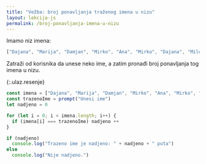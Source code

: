 ```yaml
---
title: "Vežba: broj ponavljanja traženog imena u nizu"
layout: lekcija-js
permalink: /broj-ponavljanja-imena-u-nizu
---
```


Imamo niz imena:

```js
["Dajana", "Marija", "Damjan", "Mirko", "Ana", "Mirko", "Dajana", "Milena", "Darko"]
```

Zatraži od korisnika da unese neko ime, a zatim pronađi broj ponavljanja tog imena u nizu.

{:.ulaz.resenje}
```js
const imena = ["Dajana", "Marija", "Damjan", "Mirko", "Ana", "Mirko", "Dajana", "Milena", "Darko"]
const trazenoIme = prompt("Unesi ime")
let nadjeno = 0

for (let i = 0; i < imena.length; i++) {
  if (imena[i] === trazenoIme) nadjeno ++
}

if (nadjeno) 
  console.log("Trazeno ime je nadjeno: " + nadjeno + " puta")
else 
  console.log("Nije nadjeno.")
```